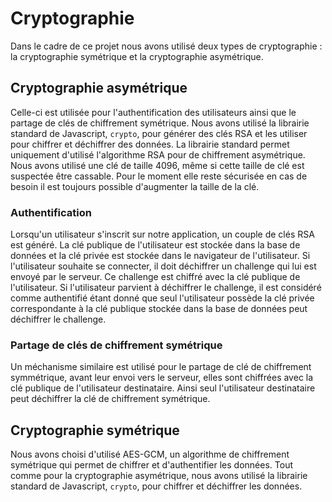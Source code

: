 # Cryptographie

Dans le cadre de ce projet nous avons utilisé deux types de cryptographie : la cryptographie symétrique et la cryptographie asymétrique.

## Cryptographie asymétrique

Celle-ci est utilisée pour l'authentification des utilisateurs ainsi que le partage de clés de chiffrement symétrique. Nous avons utilisé la librairie standard de Javascript, `crypto`, pour générer des clés RSA et les utiliser pour chiffrer et déchiffrer des données. La librairie standard permet uniquement d'utilisé l'algorithme RSA pour de chiffrement asymétrique. Nous avons utilisé une clé de taille 4096, même si cette taille de clé est suspectée être cassable. Pour le moment elle reste sécurisée en cas de besoin il est toujours possible d'augmenter la taille de la clé.

### Authentification

Lorsqu'un utilisateur s'inscrit sur notre application, un couple de clés RSA est généré. La clé publique de l'utilisateur est stockée dans la base de données et la clé privée est stockée dans le navigateur de l'utilisateur. Si l'utilisateur souhaite se connecter, il doit déchiffrer un challenge qui lui est envoyé par le serveur. Ce challenge est chiffré avec la clé publique de l'utilisateur. Si l'utilisateur parvient à déchiffrer le challenge, il est considéré comme authentifié étant donné que seul l'utilisateur possède la clé privée correspondante à la clé publique stockée dans la base de données peut déchiffrer le challenge.

### Partage de clés de chiffrement symétrique

Un méchanisme similaire est utilisé pour le partage de clé de chiffrement symmétrique, avant leur envoi vers le serveur, elles sont chiffrées avec la clé publique de l'utilisateur destinataire. Ainsi seul l'utilisateur destinataire peut déchiffrer la clé de chiffrement symétrique.

## Cryptographie symétrique

Nous avons choisi d'utilisé AES-GCM, un algorithme de chiffrement symétrique qui permet de chiffrer et d'authentifier les données. Tout comme pour la cryptographie asymétrique, nous avons utilisé la librairie standard de Javascript, `crypto`, pour chiffrer et déchiffrer les données.
